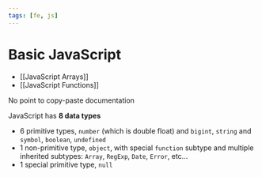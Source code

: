 ```yaml
---
tags: [fe, js]
---
```


# Basic JavaScript

- [[JavaScript Arrays]]
- [[JavaScript Functions]]

No point to copy-paste documentation

JavaScript has **8 data types** 

- 6 primitive types, `number` (which is double float) and `bigint`, `string` and `symbol`, `boolean`, `undefined`
- 1 non-primitive type, `object`, with special `function` subtype and multiple inherited subtypes: `Array`, `RegExp`, `Date`, `Error`, etc...
- 1 special primitive type, `null`

